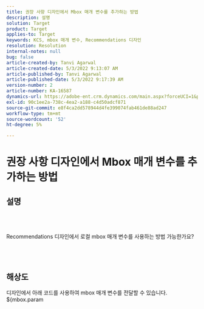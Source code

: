 ```yaml
---
title: 권장 사항 디자인에서 Mbox 매개 변수를 추가하는 방법
description: 설명
solution: Target
product: Target
applies-to: Target
keywords: KCS, mbox 매개 변수, Recommendations 디자인
resolution: Resolution
internal-notes: null
bug: false
article-created-by: Tanvi Agarwal
article-created-date: 5/3/2022 9:13:07 AM
article-published-by: Tanvi Agarwal
article-published-date: 5/3/2022 9:17:39 AM
version-number: 2
article-number: KA-16587
dynamics-url: https://adobe-ent.crm.dynamics.com/main.aspx?forceUCI=1&pagetype=entityrecord&etn=knowledgearticle&id=c1d4563a-c1ca-ec11-a7b5-6045bd00dca1
exl-id: 90c1ee2a-738c-4ea2-a188-c4d50adcf871
source-git-commit: e8f4ca2dd578944d4fe399074fab461de88ad247
workflow-type: tm+mt
source-wordcount: '52'
ht-degree: 5%

---
```


# 권장 사항 디자인에서 Mbox 매개 변수를 추가하는 방법

## 설명

<br><br><br>Recommendations 디자인에서 로컬 mbox 매개 변수를 사용하는 방법 가능한가요? 
<br> <br><br><br>

## 해상도


디자인에서 아래 코드를 사용하여 mbox 매개 변수를 전달할 수 있습니다.  \${mbox.param
